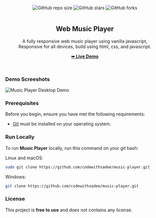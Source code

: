 <div align="center">
  
 ![GitHub repo size](https://img.shields.io/github/repo-size/CDWizard/music-player)
![GitHub stars](https://img.shields.io/github/stars/CDWizard/music-player?style=social)
 ![GitHub forks](https://img.shields.io/github/forks/CDWizard/music-player?style=social)
  <br />
  <br />

  <h2 align="center">Web Music Player</h2>

  A fully responsive web music player using vanilla javascript, <br />Responsive for all devices, build using html, css, and javascript.

  <a href="https://cdwizard.github.io/music-player/"><strong>➥ Live Demo</strong></a>

</div>

<br />

### Demo Screeshots

![Music Player Desktop Demo](./readme-images/desktop.png "Desktop Demo")

### Prerequisites

Before you begin, ensure you have met the following requirements:

* [Git](https://git-scm.com/downloads "Download Git") must be installed on your operating system.

### Run Locally

To run **Music Player** locally, run this command on your git bash:

Linux and macOS:

```bash
sudo git clone https://github.com/codewithsadee/music-player.git
```

Windows:

```bash
git clone https://github.com/codewithsadee/music-player.git
```

### License

This project is **free to use** and does not contains any license.
